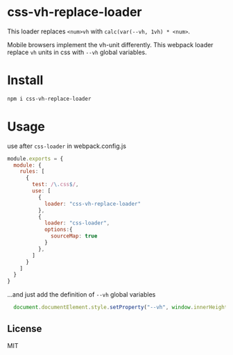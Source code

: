 # css-vh-replace-loader
This loader replaces `<num>vh` with `calc(var(--vh, 1vh) * <num>`.

Mobile browsers implement the vh-unit differently. This webpack loader replace `vh` units in css with `--vh` global variables.

# Install 
```sh
npm i css-vh-replace-loader
```

# Usage
use after `css-loader` in webpack.config.js
```js
module.exports = {
  module: {
    rules: [
      {
        test: /\.css$/,
        use: [
          {
            loader: "css-vh-replace-loader"
          },
          {
            loader: "css-loader",
            options:{
              sourceMap: true
            }
          },
        ]
      }
    ]
  }
}
```
...and just add the definition of `--vh` global variables
```js
  document.documentElement.style.setProperty("--vh", window.innerHeight/ 100 + "px");
```

## License 
MIT